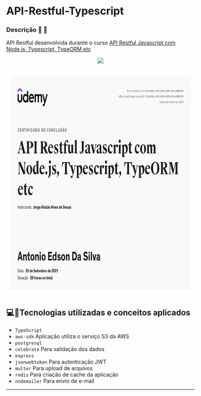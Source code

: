 # API-Restful-Typescript
### Descrição :memo: :page_facing_up:
API Restful desenvolvida durante o curso [API Restful Javascript com Node.js, Typescript, TypeORM etc](https://www.udemy.com/course/api-restful-de-vendas/)
<br>
<p align="center">
<img src="https://img.shields.io/badge/STATUS-CONCLUÍDO-green?style=for-the-badge"/>
</p>

<p align="center">
    <img width = "800" height= "600" src = "asserts/UC-7bb3a55e-c3d2-4294-9d99-b60ac0d8fb83.jpg">
</p>

## 💻:iphone:Tecnologias utilizadas e conceitos aplicados

- `TypeScript`
- `aws-sdk` Aplicação utiliza o serviço S3 da AWS
- `postgresql` 
- `celebrate` Para validação dos dados
- `express`
- `jsonwebtoken` Para autenticação JWT
- `multer` Para upload de arquivos
- `redis` Para criação de cache da aplicação
- `nodemailer` Para envio de e-mail
---
